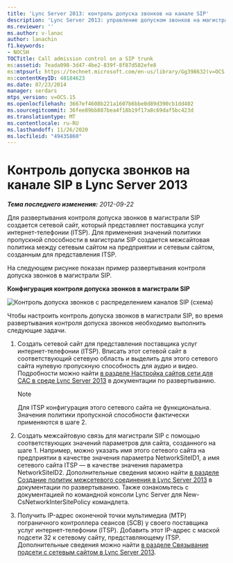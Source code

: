 ```yaml
---
title: 'Lync Server 2013: контроль допуска звонков на канале SIP'
description: 'Lync Server 2013: управление допуском звонков на магистральной магистрали SIP.'
ms.reviewer: ''
ms.author: v-lanac
author: lanachin
f1.keywords:
- NOCSH
TOCTitle: Call admission control on a SIP trunk
ms:assetid: 7eada098-3d47-4be2-839f-8f87d582efe8
ms:mtpsurl: https://technet.microsoft.com/en-us/library/Gg398632(v=OCS.15)
ms:contentKeyID: 48184623
ms.date: 07/23/2014
manager: serdars
mtps_version: v=OCS.15
ms.openlocfilehash: 3667ef4608b221a1607b6bbe0d89d390cb1dd402
ms.sourcegitcommit: 36fee89bb887bea4f18b19f17a8c69daf5bc423d
ms.translationtype: MT
ms.contentlocale: ru-RU
ms.lasthandoff: 11/26/2020
ms.locfileid: "49435860"
---
```

# <a name="call-admission-control-on-a-sip-trunk-in-lync-server-2013"></a>Контроль допуска звонков на канале SIP в Lync Server 2013

<div data-xmlns="http://www.w3.org/1999/xhtml">

<div class="topic" data-xmlns="http://www.w3.org/1999/xhtml" data-msxsl="urn:schemas-microsoft-com:xslt" data-cs="https://msdn.microsoft.com/">

<div data-asp="https://msdn2.microsoft.com/asp">



</div>

<div id="mainSection">

<div id="mainBody">

<span> </span>

_**Тема последнего изменения:** 2012-09-22_

Для развертывания контроля допуска звонков в магистрали SIP создается сетевой сайт, который представляет поставщика услуг интернет-телефонии (ITSP). Для применения значений политики пропускной способности в магистрали SIP создается межсайтовая политика между сетевым сайтом на предприятии и сетевым сайтом, созданным для представления ITSP.

На следующем рисунке показан пример развертывания контроля допуска звонков в магистрали SIP.

**Конфигурация контроля допуска звонков в магистрали SIP**

![Контроль допуска звонков с распределением каналов SIP (схема)](images/Gg398632.276c0d8f-1dd5-4883-8499-c202399ddbe9(OCS.15).jpg "Контроль допуска звонков с распределением каналов SIP (схема)")

Чтобы настроить контроль допуска звонков в магистрали SIP, во время развертывания контроля допуска звонков необходимо выполнить следующие задачи.

1.  Создать сетевой сайт для представления поставщика услуг интернет-телефонии (ITSP). Вписать этот сетевой сайт в соответствующий сетевую область и выделить для этого сетевого сайта нулевую пропускную способность для аудио и видео. Подробности можно найти [в разделе Настройка сайтов сети для CAC в среде Lync Server 2013](lync-server-2013-configure-network-sites-for-cac.md) в документации по развертыванию.
    
    <div>
    

    > [!NOTE]  
    > Для ITSP конфигурация этого сетевого сайта не функциональна. Значения политики пропускной способности фактически применяются в шаге 2.

    
    </div>

2.  Создать межсайтовую связь для магистрали SIP с помощью соответствующих значений параметров для сайта, созданного на шаге 1. Например, можно указать имя этого сетевого сайта на предприятии в качестве значения параметра NetworkSiteID1, а имя сетевого сайта ITSP — в качестве значения параметра NetworkSiteID2. Дополнительные сведения можно найти [в разделе Создание политик межсетевого соединения в Lync Server 2013](lync-server-2013-create-network-intersite-policies.md) в документации по развертыванию. Также ознакомьтесь с документацией по командной консоли Lync Server для New-CsNetworkInterSitePolicy командлета.

3.  Получить IP-адрес оконечной точки мультимедиа (MTP) пограничного контроллера сеансов (SCB) у своего поставщика услуг интернет-телефонии (ITSP). Добавить этот IP-адрес с маской подсети 32 к сетевому сайту, представляющему ITSP. Дополнительные сведения можно найти [в разделе Связывание подсети с сетевым сайтом в Lync Server 2013](lync-server-2013-associate-a-subnet-with-a-network-site.md).

</div>

<span> </span>

</div>

</div>

</div>


